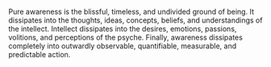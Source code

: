 Pure awareness is the blissful, timeless, and undivided ground of being. It dissipates into the thoughts, ideas, concepts, beliefs, and understandings of the intellect. Intellect dissipates into the desires, emotions, passions, volitions, and perceptions of the psyche. Finally, awareness dissipates completely into outwardly observable, quantifiable, measurable, and predictable action.

